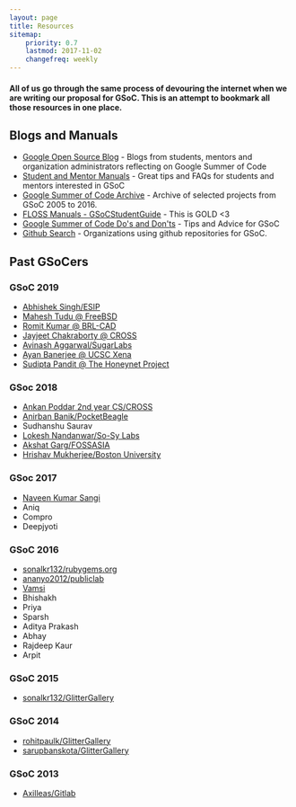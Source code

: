 ```yaml
---
layout: page
title: Resources
sitemap:
    priority: 0.7
    lastmod: 2017-11-02
    changefreq: weekly
---
```




#### All of us go through the same process of devouring the internet when we are writing our proposal for GSoC. This is an attempt to bookmark all those resources in one place.




## Blogs and Manuals

* [Google Open Source Blog](https://opensource.googleblog.com/search/label/gsoc) - Blogs from students, mentors and organization administrators reflecting on Google Summer of Code
* [Student and Mentor Manuals](https://developers.google.com/open-source/gsoc/resources/manual) - Great tips and FAQs for students and mentors interested in GSoC
* [Google Summer of Code Archive](https://developers.google.com/open-source/gsoc/past-summers) - Archive of selected projects from GSoC 2005 to 2016.
* [FLOSS Manuals - GSoCStudentGuide](http://write.flossmanuals.net/gsocstudentguide/what-is-google-summer-of-code/) - This is GOLD <3
* [Google Summer of Code Do's and Don'ts](https://medium.com/@akshikawijesundara/google-summer-of-code-dos-and-do-not-s-896f05e29ac0#.vgh1cn1b6) - Tips and Advice for GSoC
* [Github Search](https://github.com/search?p=1&q=gsoc&type=Repositories&utf8=%E2%9C%93) - Organizations using github repositories for GSoC.

<!-- Make Changes Here -->

<!-- Please fill this [GSoC accepted proposal form](https://forms.gle/xaoXmpEdeAJ9c9Fn9), so that it could help other potential GSoC candidates to write a more competent proposal.

[Check GSoC Google Sheets](https://docs.google.com/spreadsheets/d/1n3bqanFoBcSsrBtjvpVW_NMgyf3sOUDxNAchwM-t4zs/edit?usp=sharing) -->

## Past GSoCers

### GSoC 2019

* [Abhishek Singh/ESIP](https://summerofcode.withgoogle.com/projects/#4567128563253248)
* [Mahesh Tudu @ FreeBSD](https://summerofcode.withgoogle.com/projects/#6555942194249728)
* [Romit Kumar @ BRL-CAD](https://summerofcode.withgoogle.com/projects/#5042363104231424)
* [Jayjeet Chakraborty @ CROSS](https://summerofcode.withgoogle.com/projects/#6075586542305280)
* [Avinash Aggarwal/SugarLabs](https://summerofcode.withgoogle.com/projects/#5993905961566208)
* [Ayan Banerjee @ UCSC Xena](https://summerofcode.withgoogle.com/projects/#5795682349219840)
* [Sudipta Pandit @ The Honeynet Project](https://summerofcode.withgoogle.com/projects/#6189934577188864)

### GSoc 2018

* [Ankan Poddar 2nd year CS/CROSS](https://summerofcode.withgoogle.com/archive/2018/projects/5223266494971904/)
* [Anirban Banik/PocketBeagle](https://summerofcode.withgoogle.com/archive/2018/projects/5031706255949824/)
* Sudhanshu Saurav
* [Lokesh Nandanwar/So-Sy Labs](https://summerofcode.withgoogle.com/archive/2018/projects/4726926518255616/)
* [Akshat Garg/FOSSASIA](https://summerofcode.withgoogle.com/archive/2018/projects/4537155267330048/)
* [Hrishav Mukherjee/Boston University](https://summerofcode.withgoogle.com/archive/2018/projects/5687777542799360/)

### GSoc 2017

* [Naveen Kumar Sangi](https://summerofcode.withgoogle.com/archive/2017/projects/4690491102724096/)
* Aniq
* Compro
* Deepjyoti

### GSoC 2016

* [sonalkr132/rubygems.org](https://gist.github.com/sonalkr132/148875c61360e3349687ff05df04db2d)
* [ananyo2012/publiclab](https://publiclab.org/notes/ananyo2012/03-25-2016/expanded-q-a-system-for-publiclab-org)
* [Vamsi](https://summerofcode.withgoogle.com/archive/2016/projects/5194537727164416/)
* Bhishakh
* Priya
* Sparsh
* Aditya Prakash
* Abhay
* Rajdeep Kaur
* Arpit

### GSoC 2015

* [sonalkr132/GlitterGallery](https://fedoraproject.org/wiki/GSOC_2015/Student_Application_sonalkr132)

### GSoC 2014

* [rohitpaulk/GlitterGallery](https://fedoraproject.org/wiki/GSOC_2014/Student_Application_rohitpaulk/GlitterGallery)
* [sarupbanskota/GlitterGallery](https://fedoraproject.org/wiki/GSOC_2014/Student_Application_sarupbanskota/GlitterGallery)

### GSoC 2013

* [Axilleas/Gitlab](https://fedoraproject.org/wiki/GSOC_2013/Student_Application_Axilleas/Gitlab%28463%29)


